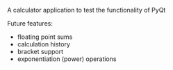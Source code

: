 A calculator application to test the functionality of PyQt

Future features:
- floating point sums
- calculation history
- bracket support
- exponentiation (power) operations